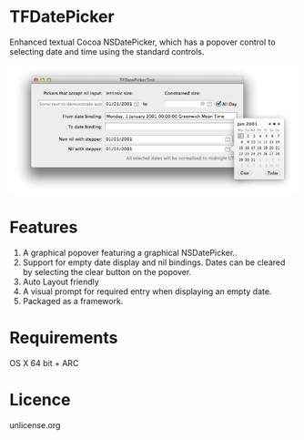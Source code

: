 TFDatePicker
============

Enhanced textual Cocoa NSDatePicker, which has a popover control to selecting date and time using the standard controls.

![TFDatePicker image](./Documents/TFDatePicker.png?raw=true )

Features
============

1. A graphical popover featuring a graphical NSDatePicker..
1. Support for empty date display and nil bindings. Dates can be cleared by selecting the clear button on the popover.
1. Auto Layout friendly
1. A visual prompt for required entry when displaying an empty date.
1. Packaged as a framework.

Requirements
============

OS X 64 bit + ARC

Licence
=========

unlicense.org

